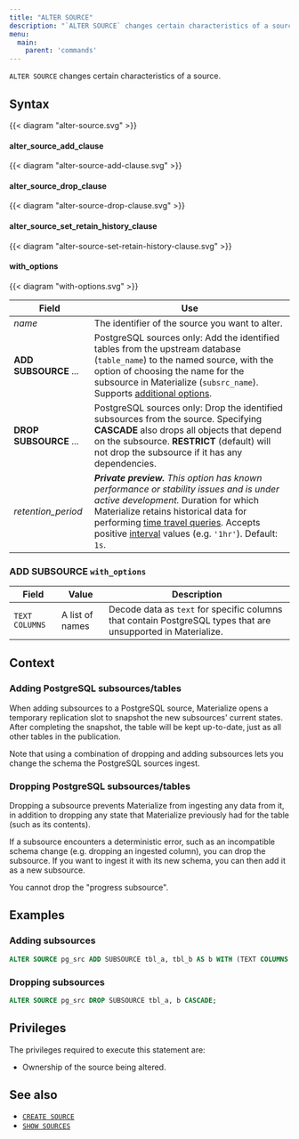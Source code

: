 ```yaml
---
title: "ALTER SOURCE"
description: "`ALTER SOURCE` changes certain characteristics of a source."
menu:
  main:
    parent: 'commands'
---
```


`ALTER SOURCE` changes certain characteristics of a source.

## Syntax

{{< diagram "alter-source.svg" >}}

#### alter_source_add_clause

{{< diagram "alter-source-add-clause.svg" >}}

#### alter_source_drop_clause

{{< diagram "alter-source-drop-clause.svg" >}}

#### alter_source_set_retain_history_clause

{{< diagram "alter-source-set-retain-history-clause.svg" >}}

#### with_options

{{< diagram "with-options.svg" >}}

Field   | Use
--------|-----
_name_  | The identifier of the source you want to alter.
**ADD SUBSOURCE** ... | PostgreSQL sources only: Add the identified tables from the upstream database (`table_name`) to the named source, with the option of choosing the name for the subsource in Materialize (`subsrc_name`). Supports [additional options](#add-subsource-with_options).
**DROP SUBSOURCE** ... | PostgreSQL sources only: Drop the identified subsources from the source. Specifying **CASCADE** also drops all objects that depend on the subsource. **RESTRICT** (default) will not drop the subsource if it has any dependencies.
_retention_period_ | ***Private preview.** This option has known performance or stability issues and is under active development.* Duration for which Materialize retains historical data for performing [time travel queries](/transform-data/patterns/time-travel-queries). Accepts positive [interval](/sql/types/interval/) values (e.g. `'1hr'`). Default: `1s`.

### **ADD SUBSOURCE** `with_options`

Field                                | Value     | Description
-------------------------------------|-----------|-------------------------------------
`TEXT COLUMNS`                       | A list of names | Decode data as `text` for specific columns that contain PostgreSQL types that are unsupported in Materialize.

## Context

### Adding PostgreSQL subsources/tables

When adding subsources to a PostgreSQL source, Materialize opens a temporary
replication slot to snapshot the new subsources' current states. After
completing the snapshot, the table will be kept up-to-date, just as all other
tables in the publication.

Note that using a combination of dropping and adding subsources lets you change
the schema the PostgreSQL sources ingest.

### Dropping PostgreSQL subsources/tables

Dropping a subsource prevents Materialize from ingesting any data from it, in
addition to dropping any state that Materialize previously had for the table
(such as its contents).

If a subsource encounters a deterministic error, such as an incompatible schema
change (e.g. dropping an ingested column), you can drop the subsource. If you
want to ingest it with its new schema, you can then add it as a new subsource.

You cannot drop the "progress subsource".

## Examples

### Adding subsources

```sql
ALTER SOURCE pg_src ADD SUBSOURCE tbl_a, tbl_b AS b WITH (TEXT COLUMNS [tbl_a.col]);
```

### Dropping subsources

```sql
ALTER SOURCE pg_src DROP SUBSOURCE tbl_a, b CASCADE;
```

## Privileges

The privileges required to execute this statement are:

- Ownership of the source being altered.

## See also

- [`CREATE SOURCE`](/sql/create-source/)
- [`SHOW SOURCES`](/sql/show-sources)
